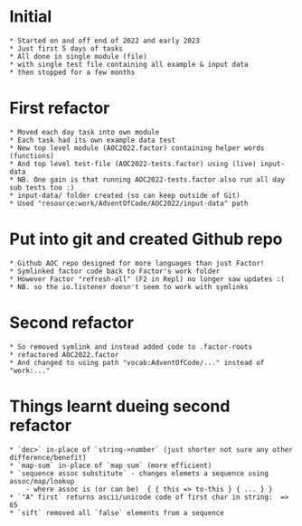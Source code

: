 
# Initial
	
	* Started on and off end of 2022 and early 2023
	* Just first 5 days of tasks
	* All done in single module (file)
	* with single test file containing all example & input data
	* then stopped for a few months

# First refactor

	* Moved each day task into own module
	* Each task had its own example data test
	* New top level module (AOC2022.factor) containing helper words (functions)
	* And top level test-file (AOC2022-tests.factor) using (live) input-data
	* NB. One gain is that running AOC2022-tests.factor also run all day sub tests too :)
	* input-data/ folder created (so can keep outside of Git)
	* Used "resource:work/AdventOfCode/AOC2022/input-data" path

# Put into git and created Github repo

	* Github AOC repo designed for more languages than just Factor!
	* Symlinked factor code back to Factor's work folder
	* However Factor "refresh-all" (F2 in Repl) no longer saw updates :(
	* NB. so the io.listener doesn't seem to work with symlinks

# Second refactor 

	* So removed symlink and instead added code to .factor-roots
	* refactored AOC2022.factor
	* And changed to using path "vocab:AdventOfCode/..." instead of "work:..."

# Things learnt dueing second refactor

	* `dec>` in-place of `string->number` (just shorter not sure any other difference/benefit)
	* `map-sum` in-place of `map sum` (more efficient)
	* `sequence assoc substitute` - changes elemets a sequence using assoc/map/lookup
		- where assoc is (or can be)  { { this => to-this } { ... } }
	* `"A" first` returns ascii/unicode code of first char in string:  => 65
	* `sift` removed all `false` elements from a sequence	
